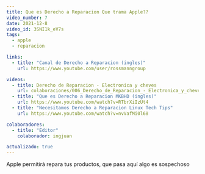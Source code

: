 ```yaml
---
title: Que es Derecho a Reparacion Que trama Apple??
video_number: 7
date: 2021-12-8
video_id: 3SNI1k_eV7s
tags:
  - apple
  - reparacion

links:
  - title: "Canal de Derecho a Reparacion (ingles)"
    url: https://www.youtube.com/user/rossmanngroup

videos:
  - title: Derecho de Reparacion - Electronica y cheves
    url: colaboraciones/006_Derecho_de_Reparacion_-_Electronica_y_cheves
  - title: "Que es Derecho a Reparacion MKBHD (ingles)"
    url: https://www.youtube.com/watch?v=RTbrXiIzUt4
  - title: "Necesitamos Derecho a Reparacion Linux Tech Tips"
    url: https://www.youtube.com/watch?v=nvVafMi0l68

colaboradores:
  - title: "Editor"
    colaborador: ingjuan

actualizado: true
---
```


Apple permitirá repara tus productos, que pasa aquí algo es sospechoso
